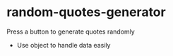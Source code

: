 # random-quotes-generator
Press a button to generate quotes randomly

- Use object to handle data easily